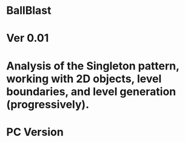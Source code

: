 # BallBlast

# Ver 0.01

# Analysis of the Singleton pattern, working with 2D objects, level boundaries, and level generation (progressively).

# PC Version
